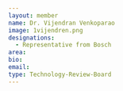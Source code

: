 ```yaml
---
layout: member
name: Dr. Vijendran Venkoparao
image: 1vijendren.png
designations: 
  - Representative from Bosch
area:
bio:
email:
type: Technology-Review-Board
---
```

